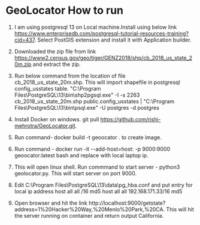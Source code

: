 # GeoLocator How to run

1. I am using postgresql 13 on Local machine.Install using below link https://www.enterprisedb.com/postgresql-tutorial-resources-training?cid=437. Select PostGIS extension and install it with Application builder.
2. Downloaded the zip file from link https://www2.census.gov/geo/tiger/GENZ2018/shp/cb_2018_us_state_20m.zip and extract the zip.
3. Run below command from the location of file cb_2018_us_state_20m.shp. This will import shapefile in postgresql config_usstates table.
"C:\Program Files\PostgreSQL\13\bin\shp2pgsql.exe" -I -s 2263 cb_2018_us_state_20m.shp public.config_usstates | "C:\Program Files\PostgreSQL\13\bin\psql.exe" -U postgres -d postgres
5. Install Docker on windows. git pull https://github.com/rishi-mehrotra/GeoLocator.git.
6. Run command-  docker build -t geoocator . to create image.
7. Run command -  docker run -it --add-host=host:<host-ip> -p 9000:9000 geoocator:latest bash and replace <host-ip> with local laptop ip.
8.  This will open linux shell. Run commmand to start server -  python3 geolocator.py. This will start server on port 9000.
9.  Edit C:\Program Files\PostgreSQL\13\data\pg_hba.conf and put entry for local ip address
                   host	all	            all	            <host-ip>/16	        md5
                   host	all	            all	            192.168.171.33/16	        md5
  
10. Open browser and hit the link http://localhost:9000/getstate?address=1%20Hacker%20Way,%20Menlo%20Park,%20CA. This will hit the server running on container and return output California.
